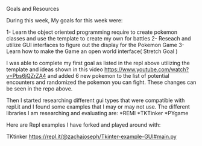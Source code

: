 Goals and Resources

During this week, My goals for this week were:

1- Learn the object oriented programming require to create pokemon classes and use the template to create my own for battles
2- Reseach and utilize GUI interfaces to figure out the display for the Pokemon Game
3- Learn how to make the Game an open world interface( Stretch Goal )

I was able to complete my first goal as listed in the repl above utilizing the template and ideas shown in this video
  https://www.youtube.com/watch?v=Pbs6jQZrZA4
 and added 6 new pokemon to the list of potential encounters and randomized the pokemon you can fight. These changes can be seen in the repo above.
  
Then I started researching different gui types that were compatible with repl.it and I found some examples that I may or may not use.
The different libraries I am researching and evaluating are:
*REMI
*TKTinker
*PYgame

Here are Repl examples I have forked and played around with:

TKtinker
https://repl.it/@zachajoseph/Tkinter-example-GUI#main.py
